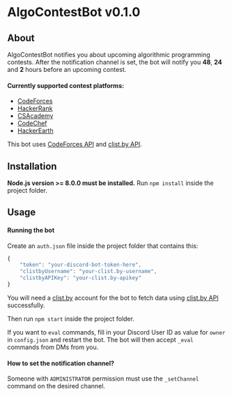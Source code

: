 
# AlgoContestBot v0.1.0

## About
AlgoContestBot notifies you about upcoming algorithmic programming contests.
After the notification channel is set, the bot will notify you **48**, **24** and **2** hours before an upcoming contest.
#### Currently supported contest platforms:
* [CodeForces](https://codeforces.com)
* [HackerRank](https://hackerrank.com)
* [CSAcademy](https://csacademy.com)
* [CodeChef](https://codechef.com)
* [HackerEarth](https://hackerearth.com)

This bot uses [CodeForces API](http://codeforces.com/api/help) and [clist.by API](https://clist.by/api/v1/doc/).

## Installation

**Node.js version >= 8.0.0 must be installed.**
Run `npm install` inside the project folder.

## Usage
#### Running the bot
Create an `auth.json` file inside the project folder that contains this:
```js
{
	"token": "your-discord-bot-token-here",
	"clistbyUsername": "your-clist.by-username",
	"clistbyAPIKey": "your-clist.by-apikey"
}
```
You will need a [clist.by](clist.by) account for the bot to fetch data using [clist.by API](https://clist.by/api/v1/doc/) successfully.

Then run `npm start` inside the project folder.

If you want to `eval` commands, fill in your Discord User ID as value for `owner` in `config.json` and restart the bot. The bot will then accept `_eval` commands from DMs from you.

#### How to set the notification channel?
Someone with `ADMINISTRATOR` permission must use the `_setChannel` command on the desired channel.
